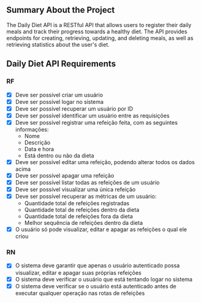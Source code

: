 ## Summary About the Project

The Daily Diet API is a RESTful API that allows users to register their daily meals and track their progress towards a healthy diet. The API provides endpoints for creating, retrieving, updating, and deleting meals, as well as retrieving statistics about the user's diet.

## Daily Diet API Requirements

### RF

- [x] Deve ser possível criar um usuário
- [x] Deve ser possível logar no sistema
- [x] Deve ser possível recuperar um usuário por ID
- [x] Deve ser possível identificar um usuário entre as requisições
- [x] Deve ser possível registrar uma refeição feita, com as seguintes informações:
  - Nome
  - Descrição
  - Data e hora
  - Está dentro ou não da dieta
- [x] Deve ser possível editar uma refeição, podendo alterar todos os dados acima
- [x] Deve ser possível apagar uma refeição
- [x] Deve ser possível listar todas as refeições de um usuário
- [x] Deve ser possível visualizar uma única refeição
- [x] Deve ser possível recuperar as métricas de um usuário:
  - Quantidade total de refeições registradas
  - Quantidade total de refeições dentro da dieta
  - Quantidade total de refeições fora da dieta
  - Melhor sequência de refeições dentro da dieta
- [x] O usuário só pode visualizar, editar e apagar as refeições o qual ele criou

### RN

- [x] O sistema deve garantir que apenas o usuário autenticado possa visualizar, editar e apagar suas próprias refeições
- [x] O sistema deve verificar o usuário que está tentando logar no sistema
- [x] O sistema deve verificar se o usuário está autenticado antes de executar qualquer operação nas rotas de refeições
